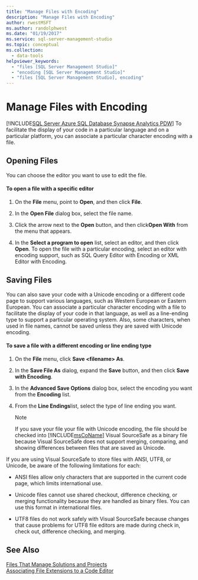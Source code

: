 ```yaml
---
title: "Manage Files with Encoding"
description: "Manage Files with Encoding"
author: rwestMSFT
ms.author: randolphwest
ms.date: "01/19/2017"
ms.service: sql-server-management-studio
ms.topic: conceptual
ms.collection:
  - data-tools
helpviewer_keywords:
  - "files [SQL Server Management Studio]"
  - "encoding [SQL Server Management Studio]"
  - "files [SQL Server Management Studio], encoding"
---
```

# Manage Files with Encoding
[!INCLUDE[SQL Server Azure SQL Database Synapse Analytics PDW](../includes/applies-to-version/sql-asdb-asdbmi-asa-pdw.md)]
To facilitate the display of your code in a particular language and on a particular platform, you can associate a particular character encoding with a file.  
  
## Opening Files  
You can choose the editor you want to use to edit the file.  
  
#### To open a file with a specific editor  
  
1.  On the **File** menu, point to **Open**, and then click **File**.  
  
2.  In the **Open File** dialog box, select the file name.  
  
3.  Click the arrow next to the **Open** button, and then click**Open With** from the menu that appears.  
  
4.  In the **Select a program to open** list, select an editor, and then click **Open**. To open the file with a particular encoding, select an editor with encoding support, such as SQL Query Editor with Encoding or XML Editor with Encoding.  
  
## Saving Files  
You can also save your code with a Unicode encoding or a different code page to support various languages, such as Western European or Eastern European. You can associate a particular character encoding with a file to facilitate the display of your code in that language, as well as a line-ending type to support a particular operating system. Also, some characters, when used in file names, cannot be saved unless they are saved with Unicode encoding.  
  
#### To save a file with a different encoding or line ending type  
  
1.  On the **File** menu, click **Save \<filename\> As**.  
  
2.  In the **Save File As** dialog, expand the **Save** button, and then click **Save with Encoding**.  
  
3.  In the **Advanced Save Options** dialog box, select the encoding you want from the **Encoding** list.  
  
4.  From the **Line Endings**list, select the type of line ending you want.  
  
    > [!NOTE]  
    > If you save your file your file with Unicode encoding, the file should be checked into [!INCLUDE[msCoName](../includes/msconame-md.md)] Visual SourceSafe as a binary file because Visual SourceSafe does not support merging, comparing, and showing differences between files that are saved as Unicode.  
  
If you are using Visual SourceSafe to store files with ANSI, UTF8, or Unicode, be aware of the following limitations for each:  
  
-   ANSI files allow only characters that are supported in the current code page, which limits international use.  
  
-   Unicode files cannot use shared checkout, difference checking, or merging functionality because they are handled as binary files. You can use this format in international files.  
  
-   UTF8 files do not work safely with Visual SourceSafe because changes that cause problems for UTF8 file editors are made during check in, check out, difference checking, and merging.  
  
## See Also  
[Files That Manage Solutions and Projects](files-that-manage-solutions-and-projects.md)  
[Associating File Extensions to a Code Editor](../scripting/associate-file-extensions-to-a-code-editor.md)  
